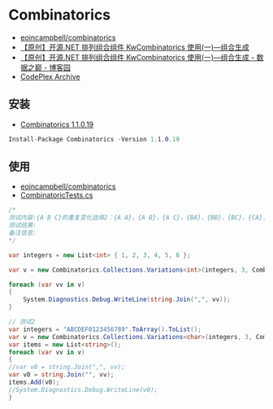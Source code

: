 # Combinatorics

- [eoincampbell/combinatorics](https://github.com/eoincampbell/combinatorics)
- [【原创】开源.NET 排列组合组件 KwCombinatorics 使用(一)—组合生成](https://my.oschina.net/asxinyu/blog/474133)
- [【原创】开源.NET 排列组合组件 KwCombinatorics 使用(一)—组合生成 - 数据之巅 - 博客园](https://www.cnblogs.com/asxinyu/p/4257026.html)
- [CodePlex Archive](https://archive.codeplex.com/?p=kwcombinatorics)

## 安装

- [Combinatorics 1.1.0.19](https://www.nuget.org/packages/Combinatorics)

```c#
Install-Package Combinatorics -Version 1.1.0.19
```

## 使用

- [eoincampbell/combinatorics](https://github.com/eoincampbell/combinatorics/blob/deployment/Combinatorics.NugetTests/CombinatoricTests.cs)
- [CombinatoricTests.cs](https://github.com/eoincampbell/combinatorics/blob/deployment/Combinatorics.LocalTests/CombinatoricTests.cs)

```c#
/*
测试内容:{A B C}的重复变化选择2：{A A}，{A B}，{A C}，{BA}，{BB}，{BC}，{CA}，{CA}，{CC}
测试结果:
备注信息:
*/

var integers = new List<int> { 1, 2, 3, 4, 5, 6 };

var v = new Combinatorics.Collections.Variations<int>(integers, 3, Combinatorics.Collections.GenerateOption.WithRepetition);

foreach (var vv in v)
{
    System.Diagnostics.Debug.WriteLine(string.Join(",", vv));
}

// 测试2
var integers = "ABCDEF0123456789".ToArray().ToList();
var v = new Combinatorics.Collections.Variations<char>(integers, 3, Combinatorics.Collections.GenerateOption.WithRepetition);
var items = new List<string>();
foreach (var vv in v)
{
//var v0 = string.Join(",", vv);
var v0 = string.Join("", vv);
items.Add(v0);
//System.Diagnostics.Debug.WriteLine(v0);
}

```
